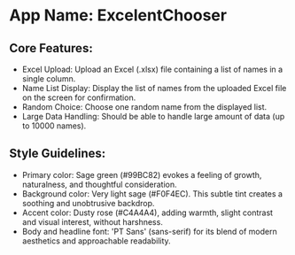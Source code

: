 # **App Name**: ExcelentChooser

## Core Features:

- Excel Upload: Upload an Excel (.xlsx) file containing a list of names in a single column.
- Name List Display: Display the list of names from the uploaded Excel file on the screen for confirmation.
- Random Choice: Choose one random name from the displayed list.
- Large Data Handling: Should be able to handle large amount of data (up to 10000 names).

## Style Guidelines:

- Primary color: Sage green (#99BC82) evokes a feeling of growth, naturalness, and thoughtful consideration.
- Background color: Very light sage (#F0F4EC). This subtle tint creates a soothing and unobtrusive backdrop.
- Accent color: Dusty rose (#C4A4A4), adding warmth, slight contrast and visual interest, without harshness.
- Body and headline font: 'PT Sans' (sans-serif) for its blend of modern aesthetics and approachable readability.